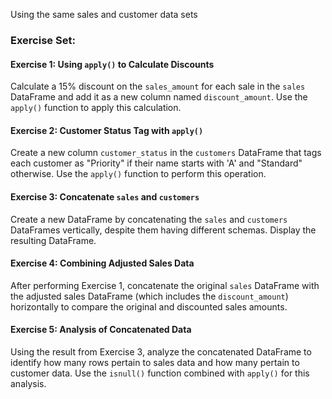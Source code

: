 Using the same sales and customer data sets

### Exercise Set:

#### Exercise 1: Using `apply()` to Calculate Discounts
Calculate a 15% discount on the `sales_amount` for each sale in the `sales` DataFrame and add it as a new column named `discount_amount`. Use the `apply()` function to apply this calculation.

#### Exercise 2: Customer Status Tag with `apply()`
Create a new column `customer_status` in the `customers` DataFrame that tags each customer as "Priority" if their name starts with 'A' and "Standard" otherwise. Use the `apply()` function to perform this operation.

#### Exercise 3: Concatenate `sales` and `customers`
Create a new DataFrame by concatenating the `sales` and `customers` DataFrames vertically, despite them having different schemas. Display the resulting DataFrame.

#### Exercise 4: Combining Adjusted Sales Data
After performing Exercise 1, concatenate the original `sales` DataFrame with the adjusted sales DataFrame (which includes the `discount_amount`) horizontally to compare the original and discounted sales amounts.

#### Exercise 5: Analysis of Concatenated Data
Using the result from Exercise 3, analyze the concatenated DataFrame to identify how many rows pertain to sales data and how many pertain to customer data. Use the `isnull()` function combined with `apply()` for this analysis.
